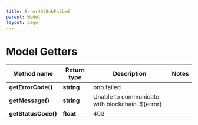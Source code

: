 ```yaml
---
title: Error403BnbFailed
parent: Model
layout: page
---
```


# Model Getters

Method name | Return type | Description | Notes
------------ | ------------- | ------------- | -------------
**getErrorCode()** | **string** | bnb.failed |
**getMessage()** | **string** | Unable to communicate with blockchain. ${error} |
**getStatusCode()** | **float** | 403 |

